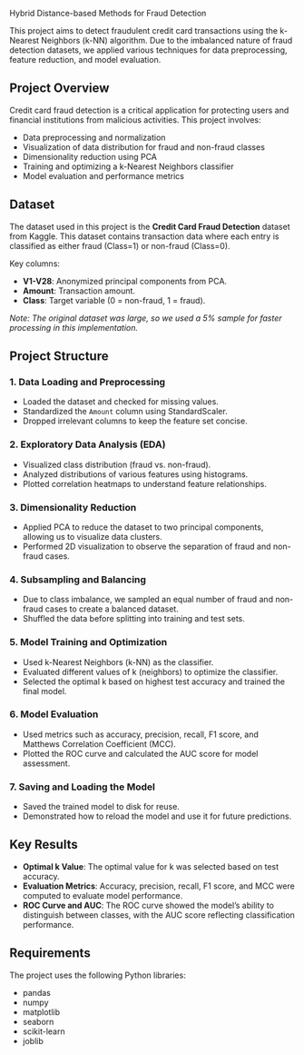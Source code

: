 Hybrid Distance-based Methods for
Fraud Detection

This project aims to detect fraudulent credit card transactions using the k-Nearest Neighbors (k-NN) algorithm. Due to the imbalanced nature of fraud detection datasets, we applied various techniques for data preprocessing, feature reduction, and model evaluation.

## Project Overview

Credit card fraud detection is a critical application for protecting users and financial institutions from malicious activities. This project involves:

- Data preprocessing and normalization
- Visualization of data distribution for fraud and non-fraud classes
- Dimensionality reduction using PCA
- Training and optimizing a k-Nearest Neighbors classifier
- Model evaluation and performance metrics

## Dataset

The dataset used in this project is the **Credit Card Fraud Detection** dataset from Kaggle. This dataset contains transaction data where each entry is classified as either fraud (Class=1) or non-fraud (Class=0). 

Key columns:
- **V1-V28**: Anonymized principal components from PCA.
- **Amount**: Transaction amount.
- **Class**: Target variable (0 = non-fraud, 1 = fraud).

*Note: The original dataset was large, so we used a 5% sample for faster processing in this implementation.*

## Project Structure

### 1. Data Loading and Preprocessing
- Loaded the dataset and checked for missing values.
- Standardized the `Amount` column using StandardScaler.
- Dropped irrelevant columns to keep the feature set concise.

### 2. Exploratory Data Analysis (EDA)
- Visualized class distribution (fraud vs. non-fraud).
- Analyzed distributions of various features using histograms.
- Plotted correlation heatmaps to understand feature relationships.

### 3. Dimensionality Reduction
- Applied PCA to reduce the dataset to two principal components, allowing us to visualize data clusters.
- Performed 2D visualization to observe the separation of fraud and non-fraud cases.

### 4. Subsampling and Balancing
- Due to class imbalance, we sampled an equal number of fraud and non-fraud cases to create a balanced dataset.
- Shuffled the data before splitting into training and test sets.

### 5. Model Training and Optimization
- Used k-Nearest Neighbors (k-NN) as the classifier.
- Evaluated different values of k (neighbors) to optimize the classifier.
- Selected the optimal k based on highest test accuracy and trained the final model.

### 6. Model Evaluation
- Used metrics such as accuracy, precision, recall, F1 score, and Matthews Correlation Coefficient (MCC).
- Plotted the ROC curve and calculated the AUC score for model assessment.

### 7. Saving and Loading the Model
- Saved the trained model to disk for reuse.
- Demonstrated how to reload the model and use it for future predictions.

## Key Results

- **Optimal k Value**: The optimal value for k was selected based on test accuracy.
- **Evaluation Metrics**: Accuracy, precision, recall, F1 score, and MCC were computed to evaluate model performance.
- **ROC Curve and AUC**: The ROC curve showed the model’s ability to distinguish between classes, with the AUC score reflecting classification performance.

## Requirements

The project uses the following Python libraries:

- pandas
- numpy
- matplotlib
- seaborn
- scikit-learn
- joblib
